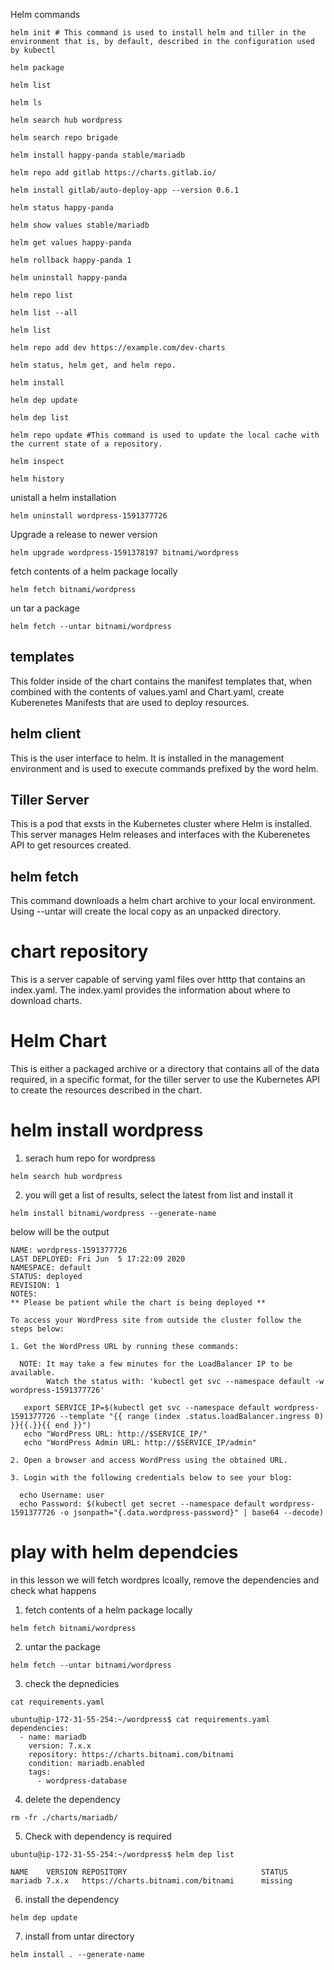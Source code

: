 Helm commands
```
helm init # This command is used to install helm and tiller in the environment that is, by default, described in the configuration used by kubectl

helm package

helm list

helm ls

helm search hub wordpress

helm search repo brigade

helm install happy-panda stable/mariadb

helm repo add gitlab https://charts.gitlab.io/

helm install gitlab/auto-deploy-app --version 0.6.1

helm status happy-panda

helm show values stable/mariadb

helm get values happy-panda

helm rollback happy-panda 1

helm uninstall happy-panda

helm repo list

helm list --all

helm list

helm repo add dev https://example.com/dev-charts

helm status, helm get, and helm repo.

helm install

helm dep update

helm dep list

helm repo update #This command is used to update the local cache with the current state of a repository.

helm inspect

helm history
```

unistall a helm installation
```
helm uninstall wordpress-1591377726
```

Upgrade a release to newer version
```
helm upgrade wordpress-1591378197 bitnami/wordpress
```

fetch contents of a helm package locally
```
helm fetch bitnami/wordpress
```

un tar a package
```
helm fetch --untar bitnami/wordpress
```

## templates
This folder inside of the chart contains the manifest templates that, when combined with the contents of values.yaml and Chart.yaml, create Kuberenetes Manifests that are used to deploy resources.

## helm client
This is the user interface to helm. It is installed in the management environment and is used to execute commands prefixed by the word helm.

## Tiller Server
This is a pod that exsts in the Kubernetes cluster where Helm is installed. This server manages Helm releases and interfaces with the Kuberenetes API to get resources created.

## helm fetch 
This command downloads a helm chart archive to your local environment. Using --untar will create the local copy as an unpacked directory.

# chart repository
This is a server capable of serving yaml files over htttp that contains an index.yaml. The index.yaml provides the information about where to download charts.

# Helm Chart
This is either a packaged archive or a directory that contains all of the data required, in a specific format, for the tiller server to use the Kubernetes API to create the resources described in the chart.


# helm install wordpress

1. serach hum repo for wordpress
```
helm search hub wordpress
```

2. you will get a list of results, select the latest from list and install it
```
helm install bitnami/wordpress --generate-name
```
below will be the output
```
NAME: wordpress-1591377726
LAST DEPLOYED: Fri Jun  5 17:22:09 2020
NAMESPACE: default
STATUS: deployed
REVISION: 1
NOTES:
** Please be patient while the chart is being deployed **

To access your WordPress site from outside the cluster follow the steps below:

1. Get the WordPress URL by running these commands:

  NOTE: It may take a few minutes for the LoadBalancer IP to be available.
        Watch the status with: 'kubectl get svc --namespace default -w wordpress-1591377726'

   export SERVICE_IP=$(kubectl get svc --namespace default wordpress-1591377726 --template "{{ range (index .status.loadBalancer.ingress 0) }}{{.}}{{ end }}")
   echo "WordPress URL: http://$SERVICE_IP/"
   echo "WordPress Admin URL: http://$SERVICE_IP/admin"

2. Open a browser and access WordPress using the obtained URL.

3. Login with the following credentials below to see your blog:

  echo Username: user
  echo Password: $(kubectl get secret --namespace default wordpress-1591377726 -o jsonpath="{.data.wordpress-password}" | base64 --decode)

```

# play with helm dependcies
in this lesson we will fetch wordpres lcoally, remove the dependencies and check what happens

1. fetch contents of a helm package locally
```
helm fetch bitnami/wordpress
```

2. untar the package
```
helm fetch --untar bitnami/wordpress
```

3. check the depnedicies
```
cat requirements.yaml

ubuntu@ip-172-31-55-254:~/wordpress$ cat requirements.yaml
dependencies:
  - name: mariadb
    version: 7.x.x
    repository: https://charts.bitnami.com/bitnami
    condition: mariadb.enabled
    tags:
      - wordpress-database

```

4. delete the dependency
```
rm -fr ./charts/mariadb/

```

5. Check with dependency is required
```
ubuntu@ip-172-31-55-254:~/wordpress$ helm dep list

NAME    VERSION REPOSITORY                              STATUS
mariadb 7.x.x   https://charts.bitnami.com/bitnami      missing

```

6. install the dependency
```
helm dep update
```

7. install from untar directory
```
helm install . --generate-name
```
